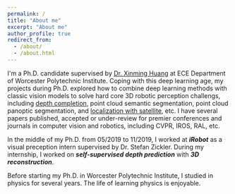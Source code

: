 ```yaml
---
permalink: /
title: "About me"
excerpt: "About me"
author_profile: true
redirect_from: 
  - /about/
  - /about.html
---
```


I'm a Ph.D. candidate supervised by [Dr. Xinming Huang](https://users.wpi.edu/~xhuang/) at ECE Department of Worcester Polytechnic Institute. Coping with this deep learning age, my projects during Ph.D. explored how to combine deep learning methods with classic vision models to solve hard core 3D robotic perception challengs, including [depth completion](https://placeforyiming.github.io/publications/RAL-depth-completion/), point cloud semantic segmentation, point cloud panoptic segmentation, and [localization with satellite](https://placeforyiming.github.io/publications/Homography-cvpr21/), etc. I have several papers published, accepted or under-review for premier conferences and journals in computer vision and robotics, including CVPR, IROS, RAL, etc.

In the middle of my Ph.D. from 05/2019 to 11/2019, I worked at ***iRobot*** as a visual preception intern supervised by Dr. Stefan Zickler. During my internship, I worked on ***self-supervised depth prediction*** with ***3D reconstruction***.

Before starting my Ph.D. in Worcester Polytechnic Institute, I studied in physics for several years. The life of learning physics is enjoyable.


<!---
Master of Systems Science at BNU
======
I spent two years to get the master degree of systems science at Beijing Normal University. I published a good stochastic process data modeling paper as well as undertook several industiral projects.   

Bachelor of Physics at LZU
======
My undergraduate life at Lanzhou University is pure and enjoyable. I majored in math for two years, then transfered to physics for three years. This is an important period for me that I learned not only the scientific knowledge but also how human understand the world. More specific, I discard the idea that the physical world is determinable with universal truth and accept the fundamental uncertainty with inevitable observers' bias. I mean, physically, not socially. I won some scholars, such as the second prize of the national mathematical modeling. I also was a member of an undergraduate therotecal physics research project.   
-->

